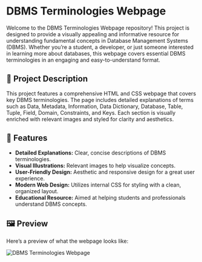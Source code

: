 # DBMS Terminologies Webpage

Welcome to the DBMS Terminologies Webpage repository! This project is designed to provide a visually appealing and informative resource for understanding fundamental concepts in Database Management Systems (DBMS). Whether you’re a student, a developer, or just someone interested in learning more about databases, this webpage covers essential DBMS terminologies in an engaging and easy-to-understand format.

## 📜 Project Description

This project features a comprehensive HTML and CSS webpage that covers key DBMS terminologies. The page includes detailed explanations of terms such as Data, Metadata, Information, Data Dictionary, Database, Table, Tuple, Field, Domain, Constraints, and Keys. Each section is visually enriched with relevant images and styled for clarity and aesthetics.

## 🌟 Features

- **Detailed Explanations:** Clear, concise descriptions of DBMS terminologies.
- **Visual Illustrations:** Relevant images to help visualize concepts.
- **User-Friendly Design:** Aesthetic and responsive design for a great user experience.
- **Modern Web Design:** Utilizes internal CSS for styling with a clean, organized layout.
- **Educational Resource:** Aimed at helping students and professionals understand DBMS concepts.

## 🖼️ Preview

Here’s a preview of what the webpage looks like:

![DBMS Terminologies Webpage]([https://user-images.githubusercontent.com/yourusername/your-repo/preview.jpg](http://127.0.0.1:5500/major.html)) 
